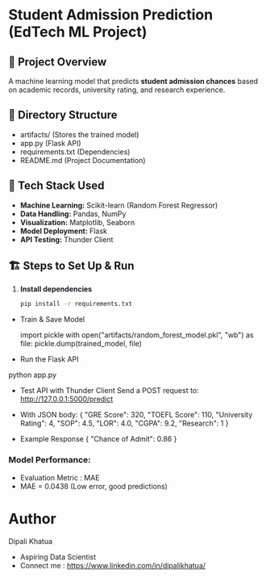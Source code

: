 # Student Admission Prediction (EdTech ML Project)

## 🚀 Project Overview
A machine learning model that predicts **student admission chances** based on academic records, university rating, and research experience.

## 📂 Directory Structure
- artifacts/  (Stores the trained model)
- app.py  (Flask API)
- requirements.txt  (Dependencies)
- README.md  (Project Documentation)

## 🔧 Tech Stack Used
- **Machine Learning:** Scikit-learn (Random Forest Regressor)
- **Data Handling:** Pandas, NumPy
- **Visualization:** Matplotlib, Seaborn
- **Model Deployment:** Flask
- **API Testing:** Thunder Client

## 🏗️ Steps to Set Up & Run
1. **Install dependencies**
   ```bash
   pip install -r requirements.txt

- Train & Save Model
  
    import pickle
    with open("artifacts/random_forest_model.pkl", "wb") as file:
      pickle.dump(trained_model, file)

- Run the Flask API

python app.py
- Test API with Thunder Client Send a POST request to:
http://127.0.0.1:5000/predict

- With JSON body:
{
  "GRE Score": 320,
  "TOEFL Score": 110,
  "University Rating": 4,
  "SOP": 4.5,
  "LOR": 4.0,
  "CGPA": 9.2,
  "Research": 1
}
- Example Response
{
  "Chance of Admit": 0.86
}
 ### Model Performance:
 - Evaluation Metric : MAE
 - MAE = 0.0438 (Low error, good predictions)

# Author
Dipali Khatua
- Aspiring Data Scientist
- Connect me : https://www.linkedin.com/in/dipalikhatua/